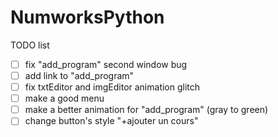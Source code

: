 # NumworksPython

TODO list
- [ ] fix "add_program" second window bug
- [ ] add link to "add_program" 
- [ ] fix txtEditor and imgEditor animation glitch
- [ ] make a good menu
- [ ] make a better animation for "add_program" (gray to green)
- [ ] change button's style "+ajouter un cours"
